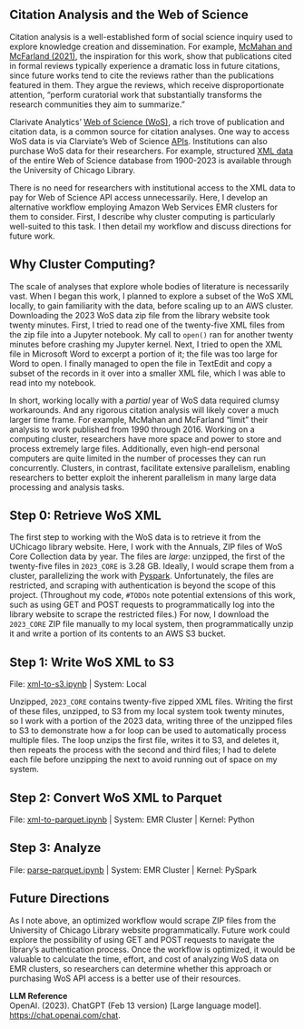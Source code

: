 ## Citation Analysis and the Web of Science

Citation analysis is a well-established form of social science inquiry used to explore knowledge creation and dissemination. For example, [McMahan and McFarland (2021)](https://journals.sagepub.com/doi/full/10.1177/0003122421996323#fn6-0003122421996323), the inspiration for this work, show that publications cited in formal reviews typically experience a dramatic loss in future citations, since future works tend to cite the reviews rather than the publications featured in them. They argue the reviews, which receive disproportionate attention, “perform curatorial work that substantially transforms the research communities they aim to summarize.”

Clarivate Analytics’ [Web of Science (WoS)](https://clarivate.com/products/scientific-and-academic-research/research-discovery-and-workflow-solutions/webofscience-platform/), a rich trove of publication and citation data, is a common source for citation analyses. One way to access WoS data is via Clarviate’s Web of Science [APIs](https://clarivate.com/products/scientific-and-academic-research/research-analytics-evaluation-and-management-solutions/web-of-science-apis/). Institutions can also purchase WoS data for their researchers. For example, structured [XML data](https://guides.lib.uchicago.edu/textmining/citations#s-lg-box-28004408) of the entire Web of Science database from 1900-2023 is available through the University of Chicago Library. 

There is no need for researchers  with institutional access to the XML data to pay for Web of Science API access unnecessarily. Here, I develop an alternative workflow employing Amazon Web Services EMR clusters for them to consider. First, I describe why cluster computing is particularly well-suited to this task. I then detail my workflow and discuss directions for future work.

## Why Cluster Computing? 

The scale of analyses that explore whole bodies of literature is necessarily vast. When I began this work, I planned to explore a subset of the WoS XML locally, to gain familiarity with the data, before scaling up to an AWS cluster. Downloading the 2023 WoS data zip file from the library website took twenty minutes. First, I tried to read one of the twenty-five XML files from the zip file into a Jupyter notebook. My call to `open()` ran for another twenty minutes before crashing my Jupyter kernel. Next, I tried to open the XML file in Microsoft Word to excerpt a portion of it; the file was too large for Word to open. I finally managed to open the file in TextEdit and copy a subset of the records in it over into a smaller XML file, which I was able to read into my notebook.

In short, working locally with a *partial* year of WoS data required clumsy workarounds. And any rigorous citation analysis will likely cover a much larger time frame. For example, McMahan and McFarland “limit” their analysis to work published from 1990 through 2016. Working on a computing cluster, researchers have more space and power to store and process extremely large files. Additionally, even high-end personal computers are quite limited in the number of processes they can run concurrently. Clusters, in contrast, facilitate extensive parallelism, enabling researchers to better exploit the inherent parallelism in many large data processing and analysis tasks. 

## Step 0: Retrieve WoS XML

The first step to working with the WoS data is to retrieve it from the UChicago library website. Here, I work with the Annuals, ZIP files of WoS Core Collection data by year. The files are *large*: unzipped, the first of the twenty-five files in `2023_CORE` is 3.28 GB. Ideally, I would scrape them from a cluster, parallelizing the work with [Pyspark](https://medium.com/@siladityaghosh/web-scraping-with-python-parallizing-and-scaling-with-spark-b7d2166602b7). Unfortunately, the files are restricted, and scraping with authentication is beyond the scope of this project. (Throughout my code, `#TODOs` note potential extensions of this work, such as using GET and POST requests to programmatically log into the library website to scrape the restricted files.) For now, I download the `2023_CORE` ZIP file manually to my local system, then programmatically unzip it and write a portion of its contents to an AWS S3 bucket.

## Step 1: Write WoS XML to S3 
File: [xml-to-s3.ipynb](https://github.com/fvescia/wos-pipeline/blob/main/xml-to-s3.ipynb) | System: Local

Unzipped, `2023_CORE` contains twenty-five zipped XML files. Writing the first of these files, unzipped, to S3 from my local system took twenty minutes, so I work with a portion of the 2023 data, writing three of the unzipped files to S3 to demonstrate how a for loop can be used to automatically process multiple files. The loop unzips the first file, writes it to S3, and deletes it, then repeats the process with the second and third files; I had to delete each file before unzipping the next to avoid running out of space on my system.

## Step 2: Convert WoS  XML to Parquet
File: [xml-to-parquet.ipynb](https://github.com/fvescia/wos-pipeline/blob/main/xml-to-parquet.ipynb) | System: EMR Cluster | Kernel: Python

## Step 3: Analyze
File: [parse-parquet.ipynb]() | System: EMR Cluster | Kernel: PySpark

## Future Directions

As I note above, an optimized workflow would scrape ZIP files from the University of Chicago Library website programmatically. Future work could explore the possibility of using GET and POST requests to navigate the library’s authentication process. Once the workflow is optimized, it would be valuable to calculate the time, effort, and cost of analyzing WoS data on EMR clusters, so researchers can determine whether this approach or purchasing WoS API access is a better use of their resources.

**LLM Reference**  
OpenAI. (2023). ChatGPT (Feb 13 version) [Large language model]. https://chat.openai.com/chat.

